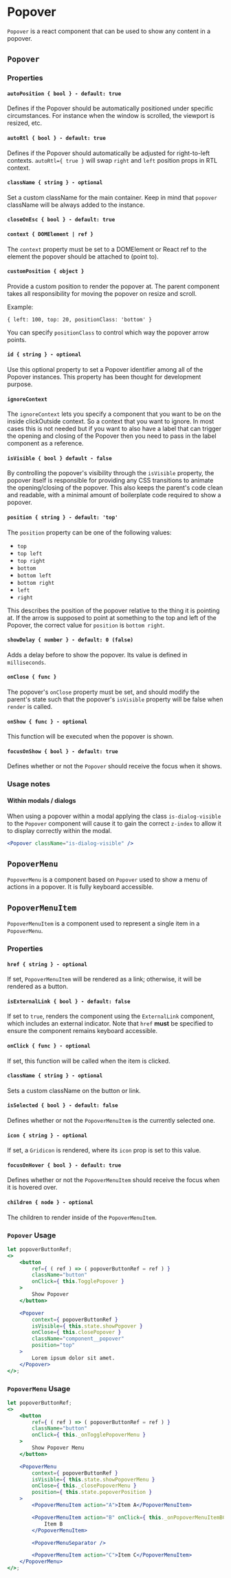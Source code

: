 # Popover

`Popover` is a react component that can be used to show any content in a
popover.

## `Popover`

### Properties

#### `autoPosition { bool } - default: true`

Defines if the Popover should be automatically positioned under specific
circumstances. For instance when the window is scrolled, the viewport is
resized, etc.

#### `autoRtl { bool } - default: true`

Defines if the Popover should automatically be adjusted for right-to-left
contexts. `autoRtl={ true }` will swap `right` and `left` position props in RTL
context.

#### `className { string } - optional`

Set a custom className for the main container. Keep in mind that `popover`
className will be always added to the instance.

#### `closeOnEsc { bool } - default: true`

#### `context { DOMElement | ref }`

The `context` property must be set to a DOMElement or React ref to the element
the popover should be attached to (point to).

#### `customPosition { object }`

Provide a custom position to render the popover at. The parent component takes all
responsibility for moving the popover on resize and scroll.

Example:

`{ left: 100, top: 20, positionClass: 'bottom' }`

You can specify `positionClass` to control which way the popover arrow points.

#### `id { string } - optional`

Use this optional property to set a Popover identifier among all of the Popover
instances. This property has been thought for development purpose.

#### `ignoreContext`

The `ignoreContext` lets you specify a component that you want to be on the
inside clickOutside context. So a context that you want to ignore. In most
cases this is not needed but if you want to also have a label
that can trigger the opening and closing of the Popover then you need to pass
in the label component as a reference.

#### `isVisible { bool } default - false`

By controlling the popover's visibility through the `isVisible` property, the
popover itself is responsible for providing any CSS transitions to
animate the opening/closing of the popover. This also keeps the parent's code
clean and readable, with a minimal amount of boilerplate code required to show
a popover.

#### `position { string } - default: 'top'`

The `position` property can be one of the following values:

- `top`
- `top left`
- `top right`
- `bottom`
- `bottom left`
- `bottom right`
- `left`
- `right`

This describes the position of the popover relative to the thing it is pointing
at. If the arrow is supposed to point at something to the top and left of the
Popover, the correct value for `position` is `bottom right`.

#### `showDelay { number } - default: 0 (false)`

Adds a delay before to show the popover. Its value is defined in `milliseconds`.

#### `onClose { func }`

The popover's `onClose` property must be set, and should modify the parent's
state such that the popover's `isVisible` property will be false when `render`
is called.

#### `onShow { func } - optional`

This function will be executed when the popover is shown.

#### `focusOnShow { bool } - default: true`

Defines whether or not the `Popover` should receive the focus when it shows.

### Usage notes

#### Within modals / dialogs

When using a popover within a modal applying the class `is-dialog-visible` to the `Popover` component will cause it to gain the correct `z-index` to allow it to display correctly within the modal.

```jsx
<Popover className="is-dialog-visible" />
```

## `PopoverMenu`

`PopoverMenu` is a component based on `Popover` used to show a menu of actions
in a popover. It is fully keyboard accessible.

## `PopoverMenuItem`

`PopoverMenuItem` is a component used to represent a single item in a
`PopoverMenu`.

### Properties

#### `href { string } - optional`

If set, `PopoverMenuItem` will be rendered as a link; otherwise, it will be
rendered as a button.

#### `isExternalLink { bool } - default: false`

If set to `true`, renders the component using the `ExternalLink` component, which includes an external indicator. Note that `href` **must** be specified to ensure the component remains keyboard accessible.

#### `onClick { func } - optional`

If set, this function will be called when the item is clicked.

#### `className { string } - optional`

Sets a custom className on the button or link.

#### `isSelected { bool } - default: false`

Defines whether or not the `PopoverMenuItem` is the currently selected one.

#### `icon { string } - optional`

If set, a `Gridicon` is rendered, where its `icon` prop is set to this value.

#### `focusOnHover { bool } - default: true`

Defines whether or not the `PopoverMenuItem` should receive the focus when it
is hovered over.

#### `children { node } - optional`

The children to render inside of the `PopoverMenuItem`.

### `Popover` Usage

```jsx
let popoverButtonRef;
<>
	<button
		ref={ ( ref ) => ( popoverButtonRef = ref ) }
		className="button"
		onClick={ this.TogglePopover }
	>
		Show Popover
	</button>

	<Popover
		context={ popoverButtonRef }
		isVisible={ this.state.showPopover }
		onClose={ this.closePopover }
		className="component__popover"
		position="top"
	>
		Lorem ipsum dolor sit amet.
	</Popover>
</>;
```

### `PopoverMenu` Usage

```jsx
let popoverButtonRef;
<>
	<button
		ref={ ( ref ) => ( popoverButtonRef = ref ) }
		className="button"
		onClick={ this._onTogglePopoverMenu }
	>
		Show Popover Menu
	</button>

	<PopoverMenu
		context={ popoverButtonRef }
		isVisible={ this.state.showPopoverMenu }
		onClose={ this._closePopoverMenu }
		position={ this.state.popoverPosition }
	>
		<PopoverMenuItem action="A">Item A</PopoverMenuItem>

		<PopoverMenuItem action="B" onClick={ this._onPopoverMenuItemBClick }>
			Item B
		</PopoverMenuItem>

		<PopoverMenuSeparator />

		<PopoverMenuItem action="C">Item C</PopoverMenuItem>
	</PopoverMenu>
</>;
```

